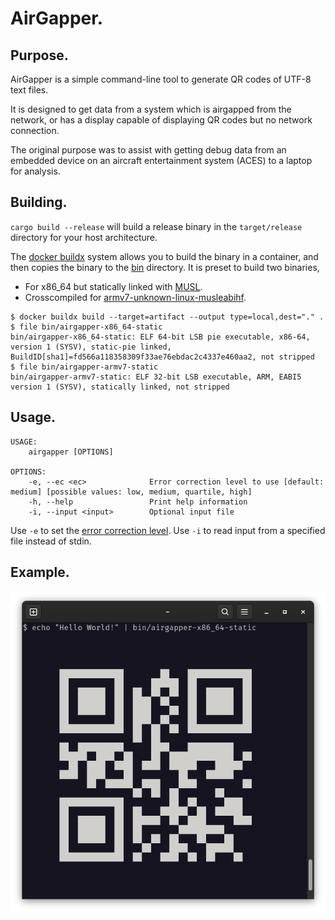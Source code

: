 # AirGapper.

## Purpose.

AirGapper is a simple command-line tool to generate QR codes of UTF-8 text files.

It is designed to get data from a system which is airgapped from the network, or has a display capable of displaying QR codes but no network connection.

The original purpose was to assist with getting debug data from an embedded device on an aircraft entertainment system (ACES) to a laptop for analysis.

## Building.

`cargo build --release` will build a release binary in the `target/release` directory for your host architecture.

The [docker buildx](https://docs.docker.com/reference/cli/docker/buildx/) system allows you to build the binary in a container, and then copies the binary to the [bin](bin) directory.
It is preset to build two binaries,

- For x86_64 but statically linked with [MUSL](https://www.musl-libc.org/).
- Crosscompiled for [armv7-unknown-linux-musleabihf](https://en.wikipedia.org/wiki/ARM7).

```
$ docker buildx build --target=artifact --output type=local,dest="." .
$ file bin/airgapper-x86_64-static 
bin/airgapper-x86_64-static: ELF 64-bit LSB pie executable, x86-64, version 1 (SYSV), static-pie linked, BuildID[sha1]=fd566a118358309f33ae76ebdac2c4337e460aa2, not stripped
$ file bin/airgapper-armv7-static 
bin/airgapper-armv7-static: ELF 32-bit LSB executable, ARM, EABI5 version 1 (SYSV), statically linked, not stripped
```

## Usage.

```
USAGE:
    airgapper [OPTIONS]

OPTIONS:
    -e, --ec <ec>              Error correction level to use [default: medium] [possible values: low, medium, quartile, high]
    -h, --help                 Print help information
    -i, --input <input>        Optional input file
```

Use `-e` to set the [error correction level](https://www.qrcode.com/en/about/error_correction.html).
Use `-i` to read input from a specified file instead of stdin.

## Example.

![A screenshotted example](docs/example.png)
